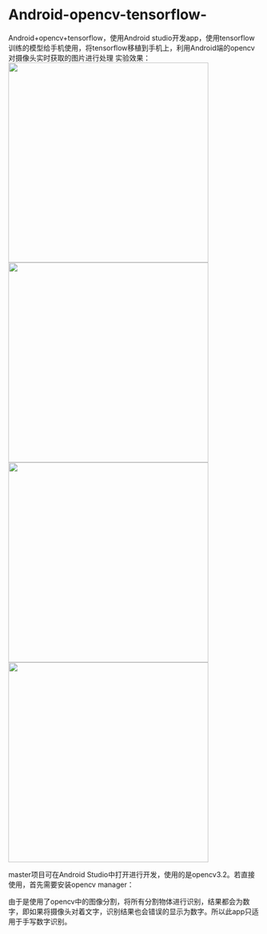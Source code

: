 # Android-opencv-tensorflow-
Android+opencv+tensorflow，使用Android studio开发app，使用tensorflow训练的模型给手机使用，将tensorflow移植到手机上，利用Android端的opencv对摄像头实时获取的图片进行处理
实验效果：
<img src="https://github.com/xueyigehe/Android-opencv-tensorflow-/blob/master/result_img/Screenshot_20180608-172112.png" width="400"/>
<img src="https://github.com/xueyigehe/Android-opencv-tensorflow-/blob/master/result_img/Screenshot_20180608-174111.png" width="400"/>
<img src="https://github.com/xueyigehe/Android-opencv-tensorflow-/blob/master/result_img/Screenshot_20180609-223847.png" width="400"/>
<img src="https://github.com/xueyigehe/Android-opencv-tensorflow-/blob/master/result_img/Screenshot_20180609-224043.png" width="400"/>

master项目可在Android Studio中打开进行开发，使用的是opencv3.2。若直接使用，首先需要安装opencv manager：


由于是使用了opencv中的图像分割，将所有分割物体进行识别，结果都会为数字，即如果将摄像头对着文字，识别结果也会错误的显示为数字。所以此app只适用于手写数字识别。
